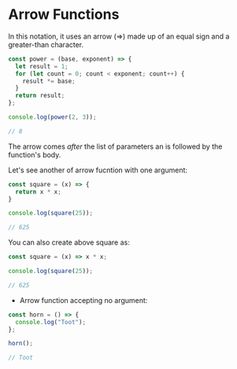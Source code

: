 # Arrow Functions

In this notation, it uses an arrow (=>) made up of an equal sign and a greater-than character.


```js
const power = (base, exponent) => {
  let result = 1;
  for (let count = 0; count < exponent; count++) {
    result *= base;
  }
  return result;
};

console.log(power(2, 3));

// 8
```

The arrow comes *after* the list of parameters an is followed by the function's body.

Let's see another of arrow fucntion with one argument:

```js
const square = (x) => {
  return x * x;
}

console.log(square(25));

// 625
```

You can also create above square as:

```js
const square = (x) => x * x;

console.log(square(25));

// 625
```

- Arrow function accepting no argument:

```js
const horn = () => {
  console.log("Toot");
};

horn();

// Toot
```